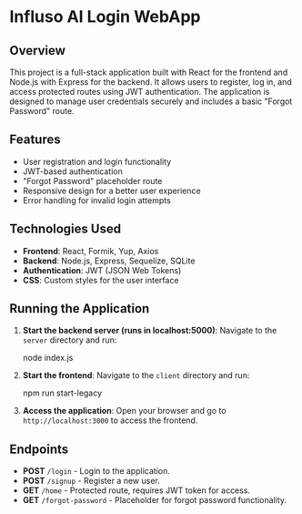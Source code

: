 # Influso AI Login WebApp

## Overview

This project is a full-stack application built with React for the frontend and Node.js with Express for the backend. It allows users to register, log in, and access protected routes using JWT authentication. The application is designed to manage user credentials securely and includes a basic "Forgot Password" route.

## Features

- User registration and login functionality
- JWT-based authentication
- "Forgot Password" placeholder route
- Responsive design for a better user experience
- Error handling for invalid login attempts

## Technologies Used

- **Frontend**: React, Formik, Yup, Axios
- **Backend**: Node.js, Express, Sequelize, SQLite
- **Authentication**: JWT (JSON Web Tokens)
- **CSS**: Custom styles for the user interface

## Running the Application

1. **Start the backend server (runs in localhost:5000)**:
   Navigate to the `server` directory and run:
   
   node index.js
  

2. **Start the frontend**:
   Navigate to the `client` directory and run:
   
   npm run start-legacy
   
3. **Access the application**:
   Open your browser and go to `http://localhost:3000` to access the frontend.

## Endpoints

- **POST** `/login` - Login to the application.
- **POST** `/signup` - Register a new user.
- **GET** `/home` - Protected route, requires JWT token for access.
- **GET** `/forgot-password` - Placeholder for forgot password functionality.
